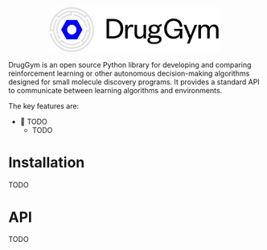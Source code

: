 <p align="center">
<img src="logo.png" alt="DrugGym Logo" title="DrugGym", width="339.25" height="88.6">
</p>

DrugGym is an open source Python library for developing and comparing reinforcement learning or other autonomous decision-making algorithms designed for small molecule discovery programs. It provides a standard API to communicate between learning algorithms and environments.

The key features are:

- 🎯 TODO
    - TODO

# Installation
TODO

# API
TODO
